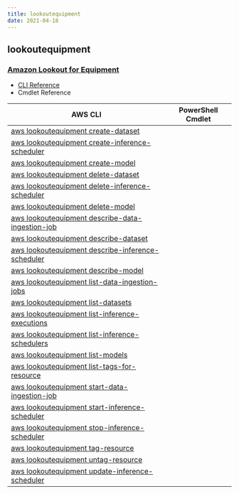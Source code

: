 ```yaml
---
title: lookoutequipment
date: 2021-04-18
---
```


## lookoutequipment

### [Amazon Lookout for Equipment](https://aws.amazon.com/lookout-for-equipment/)

* [CLI Reference](https://docs.aws.amazon.com/cli/latest/reference/lookoutequipment/index.html)
* Cmdlet Reference

|AWS CLI|PowerShell Cmdlet|
|----|----|
|[aws lookoutequipment create-dataset](https://docs.aws.amazon.com/cli/latest/reference/lookoutequipment/create-dataset.html)||
|[aws lookoutequipment create-inference-scheduler](https://docs.aws.amazon.com/cli/latest/reference/lookoutequipment/create-inference-scheduler.html)||
|[aws lookoutequipment create-model](https://docs.aws.amazon.com/cli/latest/reference/lookoutequipment/create-model.html)||
|[aws lookoutequipment delete-dataset](https://docs.aws.amazon.com/cli/latest/reference/lookoutequipment/delete-dataset.html)||
|[aws lookoutequipment delete-inference-scheduler](https://docs.aws.amazon.com/cli/latest/reference/lookoutequipment/delete-inference-scheduler.html)||
|[aws lookoutequipment delete-model](https://docs.aws.amazon.com/cli/latest/reference/lookoutequipment/delete-model.html)||
|[aws lookoutequipment describe-data-ingestion-job](https://docs.aws.amazon.com/cli/latest/reference/lookoutequipment/describe-data-ingestion-job.html)||
|[aws lookoutequipment describe-dataset](https://docs.aws.amazon.com/cli/latest/reference/lookoutequipment/describe-dataset.html)||
|[aws lookoutequipment describe-inference-scheduler](https://docs.aws.amazon.com/cli/latest/reference/lookoutequipment/describe-inference-scheduler.html)||
|[aws lookoutequipment describe-model](https://docs.aws.amazon.com/cli/latest/reference/lookoutequipment/describe-model.html)||
|[aws lookoutequipment list-data-ingestion-jobs](https://docs.aws.amazon.com/cli/latest/reference/lookoutequipment/list-data-ingestion-jobs.html)||
|[aws lookoutequipment list-datasets](https://docs.aws.amazon.com/cli/latest/reference/lookoutequipment/list-datasets.html)||
|[aws lookoutequipment list-inference-executions](https://docs.aws.amazon.com/cli/latest/reference/lookoutequipment/list-inference-executions.html)||
|[aws lookoutequipment list-inference-schedulers](https://docs.aws.amazon.com/cli/latest/reference/lookoutequipment/list-inference-schedulers.html)||
|[aws lookoutequipment list-models](https://docs.aws.amazon.com/cli/latest/reference/lookoutequipment/list-models.html)||
|[aws lookoutequipment list-tags-for-resource](https://docs.aws.amazon.com/cli/latest/reference/lookoutequipment/list-tags-for-resource.html)||
|[aws lookoutequipment start-data-ingestion-job](https://docs.aws.amazon.com/cli/latest/reference/lookoutequipment/start-data-ingestion-job.html)||
|[aws lookoutequipment start-inference-scheduler](https://docs.aws.amazon.com/cli/latest/reference/lookoutequipment/start-inference-scheduler.html)||
|[aws lookoutequipment stop-inference-scheduler](https://docs.aws.amazon.com/cli/latest/reference/lookoutequipment/stop-inference-scheduler.html)||
|[aws lookoutequipment tag-resource](https://docs.aws.amazon.com/cli/latest/reference/lookoutequipment/tag-resource.html)||
|[aws lookoutequipment untag-resource](https://docs.aws.amazon.com/cli/latest/reference/lookoutequipment/untag-resource.html)||
|[aws lookoutequipment update-inference-scheduler](https://docs.aws.amazon.com/cli/latest/reference/lookoutequipment/update-inference-scheduler.html)||

